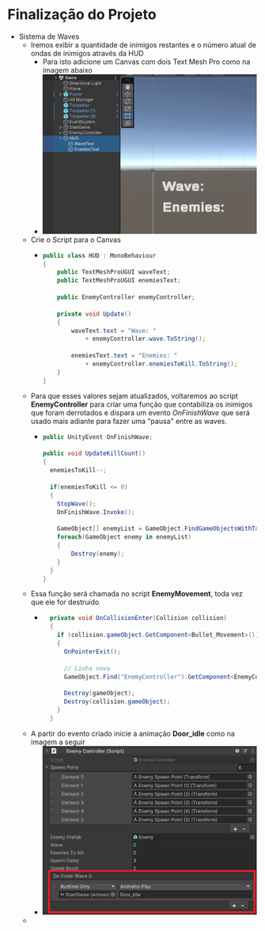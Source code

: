 # Finalização do Projeto

- Sistema de Waves
  - Iremos exibir a quantidade de inimigos restantes e o número atual de ondas de inimigos através da HUD
    - Para isto adicione um Canvas com dois Text Mesh Pro como na imagem abaixo
    - ![001](Screenshots/001.png)
  - Crie o Script para o Canvas
    - ```cs
      public class HUD : MonoBehaviour
      {
          public TextMeshProUGUI waveText;
          public TextMeshProUGUI enemiesText;

          public EnemyController enemyController;

          private void Update()
          {
              waveText.text = "Wave: "
                  + enemyController.wave.ToString();

              enemiesText.text = "Enemies: "
                  + enemyController.enemiesToKill.ToString();
          }
      }
      ```
  - Para que esses valores sejam atualizados, voltaremos ao script **EnemyController** para criar uma função que contabiliza os inimigos que foram derrotados e dispara um evento *OnFinishWave* que será usado mais adiante para fazer uma "pausa" entre as waves.
    - ```cs
      public UnityEvent OnFinishWave;

      public void UpdateKillCount()
      {
        enemiesToKill--;

        if(enemiesToKill <= 0)
        {
          StopWave();
          OnFinishWave.Invoke();

          GameObject[] enemyList = GameObject.FindGameObjectsWithTag("Enemy");
          foreach(GameObject enemy in enemyList)
          {
              Destroy(enemy);
          }
        }
      }
      ```
  - Essa função será chamada no script **EnemyMovement**, toda vez que ele for destruído
    - ```cs
        private void OnCollisionEnter(Collision collision)
        {
          if (collision.gameObject.GetComponent<Bullet_Movement>())
          {
            OnPointerExit();

            // Linha nova
            GameObject.Find("EnemyController").GetComponent<EnemyController>().UpdateKillCount();

            Destroy(gameObject);
            Destroy(collision.gameObject);
          }
        }
      ```
  - A partir do evento criado inicie a animação **Door_idle** como na imagem a seguir
    - ![002](Screenshots/002.png)
  - 